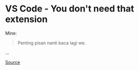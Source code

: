 # VS Code - You don't need that extension

Mine:
> Penting pisan nanti baca lagi we.

...

[Source](https://www.roboleary.net/vscode/2020/08/05/dont-need-extensions.html)
